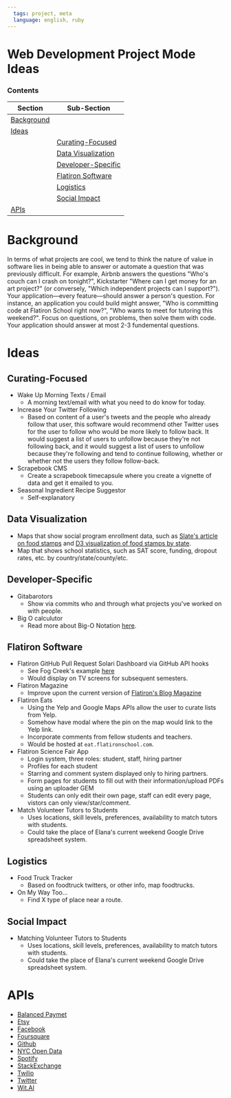 ```yaml
---
  tags: project, meta
  language: english, ruby
---
```


# Web Development Project Mode Ideas

### Contents
| Section     | Sub-Section |
|-------------|-------------|
|[Background](#background)||
|[Ideas](#ideas)||
||[Curating-Focused](#curating-focused)|
||[Data Visualization](#data-visualization)|
||[Developer-Specific](#developer-specific)|
||[Flatiron Software](#flatiron-software)|
||[Logistics](#logistics)|
||[Social Impact](#social-impact)|
|[APIs](#apis)||

# Background

In terms of what projects are cool, we tend to think the nature of value in software lies in being able to answer or automate a question that was previously difficult. For example, Airbnb answers the questions "Who's couch can I crash on tonight?", Kickstarter "Where can I get money for an art project?" (or conversely, "Which independent projects can I support?"). Your application—every feature—should answer a person's question. For instance, an application you could build might answer, "Who is committing code at Flatiron School right now?", "Who wants to meet for tutoring this weekend?". Focus on questions, on problems, then solve them with code. Your application should answer at most 2-3 fundemental questions.

# Ideas

## Curating-Focused
* Wake Up Morning Texts / Email
  * A morning text/email with what you need to do know for today.
* Increase Your Twitter Following
  * Based on content of a user's tweets and the people who already follow that user, this software would recommend other Twitter uses for the user to follow who would be more likely to follow back. It would suggest a list of users to unfollow because they're not following back, and it would suggest a list of users to unfollow because they're following and tend to continue following, whether or whether not the users they follow follow-back.
* Scrapebook CMS
  * Create a scrapebook timecapsule where you create a vignette of data and get it emailed to you.
* Seasonal Ingredient Recipe Suggestor
  * Self-explanatory 

## Data Visualization
* Maps that show social program enrollment data, such as [Slate's article on food stamps](http://www.slate.com/articles/news_and_politics/map_of_the_week/2013/04/food_stamp_recipients_by_county_an_interactive_tool_showing_local_snap_data.html) and [D3 visualization of food stamps by state](http://bl.ocks.org/NPashaP/a74faf20b492ad377312).
* Map that shows school statistics, such as SAT score, funding, dropout rates, etc. by country/state/county/etc.

## Developer-Specific
* Gitabarotors
  * Show via commits who and through what projects you've worked on with people.
* Big O calculutor
  * Read more about Big-O Notation [here](http://en.wikipedia.org/wiki/Big_O_notation).

## Flatiron Software
* Flatiron GitHub Pull Request Solari Dashboard via GitHub API hooks
  * See Fog Creek's example [here](https://github.com/FogCreek/solari-board)
  * Would display on TV screens for subsequent semesters.
* Flatiron Magazine
  * Improve upon the current version of [Flatiron's Blog Magazine](http://magazine.flatironschool.com/)
* Flatiron Eats
  * Using the Yelp and Google Maps APIs allow the user to curate lists from Yelp.
  * Somehow have modal where the pin on the map would link to the Yelp link.
  * Incorporate comments from fellow students and teachers.
  * Would be hosted at `eat.flatironschool.com`.
* Flatiron Science Fair App
  * Login system, three roles: student, staff, hiring partner
  * Profiles for each student
  * Starring and comment system displayed only to hiring partners.
  * Form pages for students to fill out with their information/upload PDFs using an uploader GEM
  * Students can only edit their own page, staff can edit every page, vistors can only view/star/comment.
* Match Volunteer Tutors to Students
  * Uses locations, skill levels, preferences, availability to match tutors with students.
  * Could take the place of Elana's current weekend Google Drive spreadsheet system.

## Logistics
* Food Truck Tracker
  * Based on foodtruck twitters, or other info, map foodtrucks.
* On My Way Too...
  * Find X type of place near a route.

## Social Impact
* Matching Volunteer Tutors to Students
  * Uses locations, skill levels, preferences, availability to match tutors with students.
  * Could take the place of Elana's current weekend Google Drive spreadsheet system.

# APIs

- [Balanced Paymet](https://docs.balancedpayments.com/1.1/overview/)
- [Etsy](https://www.etsy.com/developers/documentation/getting_started/api_basics)
- [Facebook](https://developers.facebook.com/)
- [Foursquare](https://developer.foursquare.com/start)
- [Github](http://developer.github.com/v3/)
- [NYC Open Data](https://nycopendata.socrata.com/)
- [Spotify](https://developer.spotify.com/web-api/)
- [StackExchange](http://api.stackexchange.com/)
- [Twilio](http://twilio.com)
- [Twitter](https://developer.twitter.com)
- [Wit.AI](http://wit.ai)
